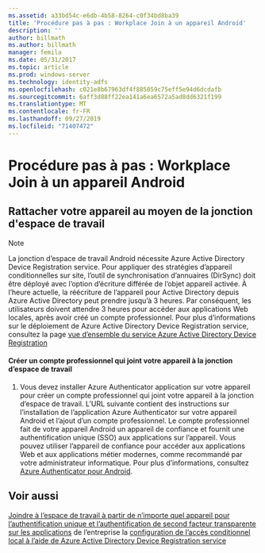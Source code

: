 ```yaml
---
ms.assetid: a33bd54c-e6db-4b58-8264-c0f34bd8ba39
title: 'Procédure pas à pas : Workplace Join à un appareil Android'
description: ''
author: billmath
ms.author: billmath
manager: femila
ms.date: 05/31/2017
ms.topic: article
ms.prod: windows-server
ms.technology: identity-adfs
ms.openlocfilehash: c021e8b67963df4f885059c75eff5e94d6dcdafb
ms.sourcegitcommit: 6aff3d88ff22ea141a6ea6572a5ad8dd6321f199
ms.translationtype: MT
ms.contentlocale: fr-FR
ms.lasthandoff: 09/27/2019
ms.locfileid: "71407472"
---
```

# <a name="walkthrough-workplace-join-to-an-android-device"></a>Procédure pas à pas : Workplace Join à un appareil Android



## <a name="join-your-device-with-workplace-join"></a>Rattacher votre appareil au moyen de la jonction d'espace de travail

> [!NOTE]
> La jonction d’espace de travail Android nécessite Azure Active Directory Device Registration service. Pour appliquer des stratégies d’appareil conditionnelles sur site, l’outil de synchronisation d’annuaires (DirSync) doit être déployé avec l’option d’écriture différée de l’objet appareil activée. À l’heure actuelle, la réécriture de l’appareil pour Active Directory depuis Azure Active Directory peut prendre jusqu’à 3 heures. Par conséquent, les utilisateurs doivent attendre 3 heures pour accéder aux applications Web locales, après avoir créé un compte professionnel. Pour plus d’informations sur le déploiement de Azure Active Directory Device Registration service, consultez la page [vue d’ensemble du service Azure Active Directory Device Registration](https://msdn.microsoft.com/library/azure/dn788908.aspx)

#### <a name="create-a-work-account-that-joins-your-device-with-workplace-join"></a>Créer un compte professionnel qui joint votre appareil à la jonction d’espace de travail

1.  Vous devez installer Azure Authenticator application sur votre appareil pour créer un compte professionnel qui joint votre appareil à la jonction d’espace de travail. L’URL suivante contient des instructions sur l’installation de l’application Azure Authenticator sur votre appareil Android et l’ajout d’un compte professionnel. Le compte professionnel fait de votre appareil Android un appareil de confiance et fournit une authentification unique (SSO) aux applications sur l’appareil. Vous pouvez utiliser l’appareil de confiance pour accéder aux applications Web et aux applications métier modernes, comme recommandé par votre administrateur informatique. Pour plus d’informations, consultez [Azure Authenticator pour Android](https://docs.microsoft.com/azure/multi-factor-authentication/end-user/microsoft-authenticator-app-how-to).

## <a name="see-also"></a>Voir aussi
[Joindre à l’espace de travail à partir de n’importe quel appareil pour l’authentification unique et l’authentification de second facteur transparente sur les applications](Join-to-Workplace-from-Any-Device-for-SSO-and-Seamless-Second-Factor-Authentication-Across-Company-Applications.md) de l’entreprise
la [configuration de l’accès conditionnel local à l’aide de Azure Active Directory Device Registration service](https://docs.microsoft.com/azure/active-directory/active-directory-device-registration-on-premises-setup)



